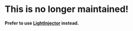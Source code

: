 # This is no longer maintained!

**Prefer to use [LightInjector](https://github.com/frengor/LightInjector) instead.**

